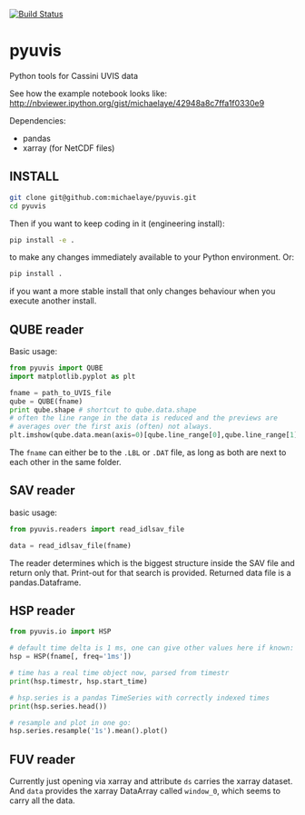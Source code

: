 [![Build Status](https://travis-ci.org/michaelaye/pyuvis.svg?branch=master)](https://travis-ci.org/michaelaye/pyuvis)

# pyuvis


Python tools for Cassini UVIS data

See how the example notebook looks like:
http://nbviewer.ipython.org/gist/michaelaye/42948a8c7ffa1f0330e9

Dependencies:
* pandas
* xarray (for NetCDF files)


## INSTALL
```bash
git clone git@github.com:michaelaye/pyuvis.git
cd pyuvis

```
Then if you want to keep coding in it (engineering install):
```bash
pip install -e .
```
to make any changes immediately available to your Python environment.
Or:
```bash
pip install .
```
if you want a more stable install that only changes behaviour when you execute another install.


## QUBE reader

Basic usage:

```python
from pyuvis import QUBE
import matplotlib.pyplot as plt

fname = path_to_UVIS_file
qube = QUBE(fname)
print qube.shape # shortcut to qube.data.shape
# often the line range in the data is reduced and the previews are
# averages over the first axis (often) not always.
plt.imshow(qube.data.mean(axis=0)[qube.line_range[0],qube.line_range[1]]

```

The `fname` can either be to the `.LBL` or `.DAT` file, as long as both are next to each other in the same folder.

## SAV reader

basic usage:
```python
from pyuvis.readers import read_idlsav_file

data = read_idlsav_file(fname)
```
The reader determines which is the biggest structure inside the SAV file and return only that. Print-out for that search is provided.
Returned data file is a pandas.Dataframe.


## HSP reader

```python
from pyuvis.io import HSP

# default time delta is 1 ms, one can give other values here if known:
hsp = HSP(fname[, freq='1ms'])

# time has a real time object now, parsed from timestr
print(hsp.timestr, hsp.start_time)

# hsp.series is a pandas TimeSeries with correctly indexed times
print(hsp.series.head())

# resample and plot in one go:
hsp.series.resample('1s').mean().plot()
```

## FUV reader

Currently just opening via xarray and attribute `ds` carries the xarray dataset.
And `data` provides the xarray DataArray called `window_0`, which seems to carry
all the data.
